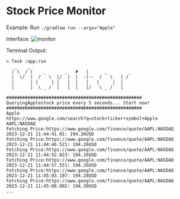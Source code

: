 # Stock Price Monitor

Example: Run `./gradlew run --args="Apple"`

Interface:
![monitor](https://github.com/chaoyihu/stock-price-monitor/assets/90495101/9c7c3d4d-2220-43f0-b153-2cd5ea6fdc2a)

Terminal Output:
```
> Task :app:run
   _    _
  | \  / |    _       _   #   |      _        _
  |  \/  |  /   \  |/  |  |  -|--  /   \   | /
  |      | |     | |   |  |   |   |     |  |
  |      |  \ _ /  |   |  |   |/   \ _ /   |

###################################################
QueryingApplestock price every 5 seconds... Start now!
###################################################
Apple
https://www.google.com/search?q=stock+ticker+symbol+Apple
AAPL:NASDAQ
Fetching Price:https://www.google.com/finance/quote/AAPL:NASDAQ
2023-12-21 11:44:41.01: 194.26USD
Fetching Price:https://www.google.com/finance/quote/AAPL:NASDAQ
2023-12-21 11:44:46.521: 194.26USD
Fetching Price:https://www.google.com/finance/quote/AAPL:NASDAQ
2023-12-21 11:44:52.023: 194.26USD
Fetching Price:https://www.google.com/finance/quote/AAPL:NASDAQ
2023-12-21 11:44:57.551: 194.26USD
Fetching Price:https://www.google.com/finance/quote/AAPL:NASDAQ
2023-12-21 11:45:03.107: 194.28USD
Fetching Price:https://www.google.com/finance/quote/AAPL:NASDAQ
2023-12-21 11:45:08.802: 194.30USD
...
```
